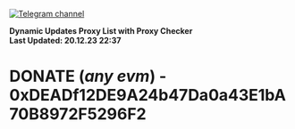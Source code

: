 [![Telegram channel](https://img.shields.io/endpoint?url=https://runkit.io/damiankrawczyk/telegram-badge/branches/master?url=https://t.me/n4z4v0d)](https://t.me/n4z4v0d) 

**Dynamic Updates Proxy List with Proxy Checker**  
**Last Updated: 20.12.23 22:37**

# DONATE (_any evm_) - 0xDEADf12DE9A24b47Da0a43E1bA70B8972F5296F2
